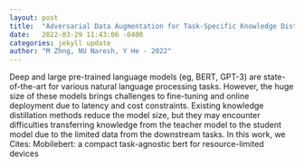 ```yaml
---
layout: post
title:  "Adversarial Data Augmentation for Task-Specific Knowledge Distillation of Pre-Trained Transformers"
date:   2022-03-29 11:43:06 -0400
categories: jekyll update
author: "M Zhng, NU Naresh, Y He - 2022"
---
```

Deep and large pre-trained language models (eg, BERT, GPT-3) are state-of-the-art for various natural language processing tasks. However, the huge size of these models brings challenges to fine-tuning and online deployment due to latency and cost constraints. Existing knowledge distillation methods reduce the model size, but they may encounter difficulties transferring knowledge from the teacher model to the student model due to the limited data from the downstream tasks. In this work, we Cites: Mobilebert: a compact task-agnostic bert for resource-limited devices